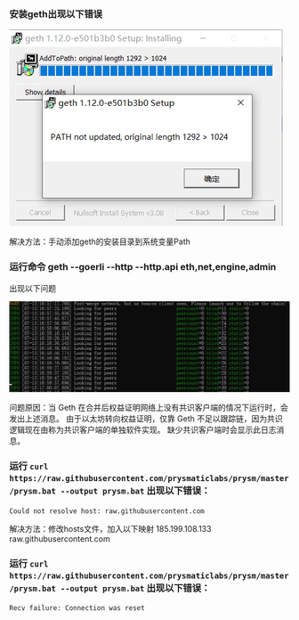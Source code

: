 ### 安装geth出现以下错误

<img src="./img/安装geth错误.PNG">

解决方法：手动添加geth的安装目录到系统变量Path

### 运行命令 geth --goerli --http --http.api eth,net,engine,admin 
出现以下问题

<img src="./img/运行geth问题1.PNG">

问题原因：当 Geth 在合并后权益证明网络上没有共识客户端的情况下运行时，会发出上述消息。 由于以太坊转向权益证明，仅靠 Geth 不足以跟踪链，因为共识逻辑现在由称为共识客户端的单独软件实现。 缺少共识客户端时会显示此日志消息。

###  运行 `curl https://raw.githubusercontent.com/prysmaticlabs/prysm/master/prysm.bat --output prysm.bat` 出现以下错误：

    Could not resolve host: raw.githubusercontent.com

解决方法：修改hosts文件，加入以下映射
185.199.108.133 raw.githubusercontent.com

### 运行 `curl https://raw.githubusercontent.com/prysmaticlabs/prysm/master/prysm.bat --output prysm.bat` 出现以下错误：

    Recv failure: Connection was reset



































